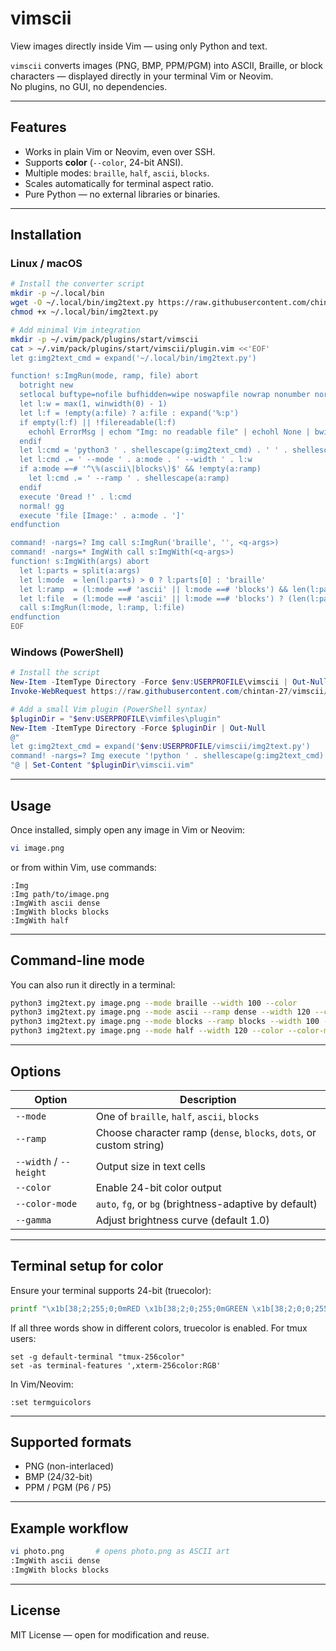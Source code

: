 # vimscii
View images directly inside Vim — using only Python and text.

`vimscii` converts images (PNG, BMP, PPM/PGM) into ASCII, Braille, or block characters — displayed directly in your terminal Vim or Neovim.  
No plugins, no GUI, no dependencies.

---

## Features
- Works in plain Vim or Neovim, even over SSH.
- Supports **color** (`--color`, 24-bit ANSI).
- Multiple modes: `braille`, `half`, `ascii`, `blocks`.
- Scales automatically for terminal aspect ratio.
- Pure Python — no external libraries or binaries.

---

## Installation

### Linux / macOS

```bash
# Install the converter script
mkdir -p ~/.local/bin
wget -O ~/.local/bin/img2text.py https://raw.githubusercontent.com/chintan-27/vimscii/main/img2text.py
chmod +x ~/.local/bin/img2text.py

# Add minimal Vim integration
mkdir -p ~/.vim/pack/plugins/start/vimscii
cat > ~/.vim/pack/plugins/start/vimscii/plugin.vim <<'EOF'
let g:img2text_cmd = expand('~/.local/bin/img2text.py')

function! s:ImgRun(mode, ramp, file) abort
  botright new
  setlocal buftype=nofile bufhidden=wipe noswapfile nowrap nonumber norelativenumber
  let l:w = max(1, winwidth(0) - 1)
  let l:f = !empty(a:file) ? a:file : expand('%:p')
  if empty(l:f) || !filereadable(l:f)
    echohl ErrorMsg | echom "Img: no readable file" | echohl None | bwipeout! | return
  endif
  let l:cmd = 'python3 ' . shellescape(g:img2text_cmd) . ' ' . shellescape(l:f)
  let l:cmd .= ' --mode ' . a:mode . ' --width ' . l:w
  if a:mode =~# '^\%(ascii\|blocks\)$' && !empty(a:ramp)
    let l:cmd .= ' --ramp ' . shellescape(a:ramp)
  endif
  execute '0read !' . l:cmd
  normal! gg
  execute 'file [Image:' . a:mode . ']'
endfunction

command! -nargs=? Img call s:ImgRun('braille', '', <q-args>)
command! -nargs=* ImgWith call s:ImgWith(<q-args>)
function! s:ImgWith(args) abort
  let l:parts = split(a:args)
  let l:mode  = len(l:parts) > 0 ? l:parts[0] : 'braille'
  let l:ramp  = (l:mode ==# 'ascii' || l:mode ==# 'blocks') && len(l:parts) > 1 ? l:parts[1] : ''
  let l:file  = (l:mode ==# 'ascii' || l:mode ==# 'blocks') ? (len(l:parts) > 2 ? l:parts[2] : '') : (len(l:parts) > 1 ? l:parts[1] : '')
  call s:ImgRun(l:mode, l:ramp, l:file)
endfunction
EOF
````

### Windows (PowerShell)

```powershell
# Install the script
New-Item -ItemType Directory -Force $env:USERPROFILE\vimscii | Out-Null
Invoke-WebRequest https://raw.githubusercontent.com/chintan-27/vimscii/main/img2text.py -OutFile $env:USERPROFILE\vimscii\img2text.py

# Add a small Vim plugin (PowerShell syntax)
$pluginDir = "$env:USERPROFILE\vimfiles\plugin"
New-Item -ItemType Directory -Force $pluginDir | Out-Null
@"
let g:img2text_cmd = expand('$env:USERPROFILE/vimscii/img2text.py')
command! -nargs=? Img execute '!python ' . shellescape(g:img2text_cmd) . ' ' . shellescape(expand("<args>"))
"@ | Set-Content "$pluginDir\vimscii.vim"
```

---

## Usage

Once installed, simply open any image in Vim or Neovim:

```bash
vi image.png
```

or from within Vim, use commands:

```
:Img
:Img path/to/image.png
:ImgWith ascii dense
:ImgWith blocks blocks
:ImgWith half
```

---

## Command-line mode

You can also run it directly in a terminal:

```bash
python3 img2text.py image.png --mode braille --width 100 --color
python3 img2text.py image.png --mode ascii --ramp dense --width 120 --color
python3 img2text.py image.png --mode blocks --ramp blocks --width 100 --color --color-mode bg
python3 img2text.py image.png --mode half --width 120 --color --color-mode auto
```

---

## Options

| Option                 | Description                                                         |
| ---------------------- | ------------------------------------------------------------------- |
| `--mode`               | One of `braille`, `half`, `ascii`, `blocks`                         |
| `--ramp`               | Choose character ramp (`dense`, `blocks`, `dots`, or custom string) |
| `--width` / `--height` | Output size in text cells                                           |
| `--color`              | Enable 24-bit color output                                          |
| `--color-mode`         | `auto`, `fg`, or `bg` (brightness-adaptive by default)              |
| `--gamma`              | Adjust brightness curve (default 1.0)                               |

---

## Terminal setup for color

Ensure your terminal supports 24-bit (truecolor):

```bash
printf "\x1b[38;2;255;0;0mRED \x1b[38;2;0;255;0mGREEN \x1b[38;2;0;0;255mBLUE\x1b[0m\n"
```

If all three words show in different colors, truecolor is enabled.
For tmux users:

```
set -g default-terminal "tmux-256color"
set -as terminal-features ',xterm-256color:RGB'
```

In Vim/Neovim:

```
:set termguicolors
```

---

## Supported formats

* PNG (non-interlaced)
* BMP (24/32-bit)
* PPM / PGM (P6 / P5)

---

## Example workflow

```bash
vi photo.png       # opens photo.png as ASCII art
:ImgWith ascii dense
:ImgWith blocks blocks
```

---

## License

MIT License — open for modification and reuse.



